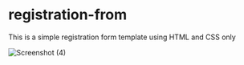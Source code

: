 # registration-from
This is a simple registration form template using HTML and CSS only

![Screenshot (4)](https://github.com/avi-1227/registration-from/assets/117341429/ecfd34ba-9532-419d-a6b8-afc36896990d)
